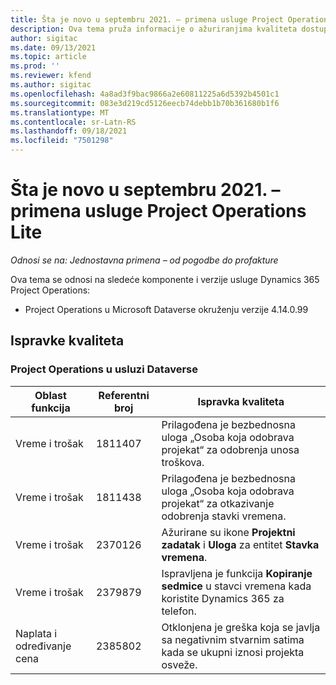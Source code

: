 ```yaml
---
title: Šta je novo u septembru 2021. – primena usluge Project Operations Lite
description: Ova tema pruža informacije o ažuriranjima kvaliteta dostupnim u izdanju Project Operations Lite za septembar 2021. godine.
author: sigitac
ms.date: 09/13/2021
ms.topic: article
ms.prod: ''
ms.reviewer: kfend
ms.author: sigitac
ms.openlocfilehash: 4a8ad3f9bac9866a2e60811225a6d5392b4501c1
ms.sourcegitcommit: 083e3d219cd5126eecb74debb1b70b361680b1f6
ms.translationtype: MT
ms.contentlocale: sr-Latn-RS
ms.lasthandoff: 09/18/2021
ms.locfileid: "7501298"
---
```

# <a name="whats-new-september-2021---project-operations-lite-deployment"></a>Šta je novo u septembru 2021. – primena usluge Project Operations Lite

_Odnosi se na: Jednostavna primena – od pogodbe do profakture_

Ova tema se odnosi na sledeće komponente i verzije usluge Dynamics 365 Project Operations:

  - Project Operations u Microsoft Dataverse okruženju verzije 4.14.0.99


## <a name="quality-updates"></a>Ispravke kvaliteta

### <a name="project-operations-on-dataverse"></a>Project Operations u usluzi Dataverse


| **Oblast funkcija** | **Referentni broj** | **Ispravka kvaliteta** |
| --- | --- | --- |
| Vreme i trošak | 1811407 | Prilagođena je bezbednosna uloga „Osoba koja odobrava projekat“ za odobrenja unosa troškova. |
| Vreme i trošak | 1811438 | Prilagođena je bezbednosna uloga „Osoba koja odobrava projekat“ za otkazivanje odobrenja stavki vremena. |
| Vreme i trošak | 2370126 | Ažurirane su ikone **Projektni zadatak** i **Uloga** za entitet **Stavka vremena**. |
| Vreme i trošak | 2379879 | Ispravljena je funkcija **Kopiranje sedmice** u stavci vremena kada koristite Dynamics 365 za telefon. |
| Naplata i određivanje cena | 2385802 | Otklonjena je greška koja se javlja sa negativnim stvarnim satima kada se ukupni iznosi projekta osveže.|
